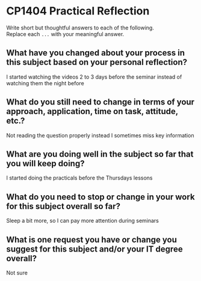 # CP1404 Practical Reflection

Write short but thoughtful answers to each of the following.  
Replace each `...` with your meaningful answer.

## What have you changed about your process in this subject based on your personal reflection?

I started watching the videos 2 to 3 days before the seminar instead of watching them the night before

## What do you still need to change in terms of your approach, application, time on task, attitude, etc.?

Not reading the question properly instead I sometimes miss key information

## What are you doing well in the subject so far that you will keep doing?

I started doing the practicals before the Thursdays lessons

## What do you need to stop or change in your work for this subject overall so far?

Sleep a bit more, so I can pay more attention during seminars

## What is one request you have or change you suggest for this subject and/or your IT degree overall?

Not sure